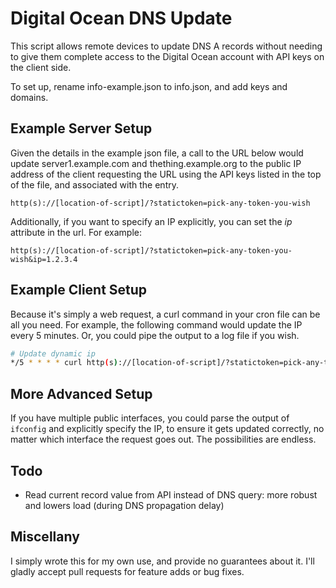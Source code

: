 # Digital Ocean DNS Update

This script allows remote devices to update DNS A records without needing to give them complete access to the Digital Ocean account with API keys on the client side.


To set up, rename info-example.json to info.json, and add keys and domains.


## Example Server Setup

Given the details in the example json file, a call to the URL below would update server1.example.com and thething.example.org to the public IP address of the client requesting the URL using the API keys listed in the top of the file, and associated with the entry.

~~~~
http(s)://[location-of-script]/?statictoken=pick-any-token-you-wish
~~~~

Additionally, if you want to specify an IP explicitly, you can set the *ip* attribute in the url. For example: 

~~~~
http(s)://[location-of-script]/?statictoken=pick-any-token-you-wish&ip=1.2.3.4
~~~~


## Example Client Setup
Because it's simply a web request, a curl command in your cron file can be all you need. For example, the following command would update the IP every 5 minutes. Or, you could pipe the output to a log file if you wish.

~~~ bash
# Update dynamic ip
*/5 * * * * curl http(s)://[location-of-script]/?statictoken=pick-any-token-you-wish >/dev/null 2>&1
~~~


## More Advanced Setup
If you have multiple public interfaces, you could parse the output of `ifconfig` and explicitly specify the IP, to ensure it gets updated correctly, no matter which interface the request goes out. The possibilities are endless.

## Todo
* Read current record value from API instead of DNS query: more robust and lowers load (during DNS propagation delay)


## Miscellany
I simply wrote this for my own use, and provide no guarantees about it. I'll gladly accept pull requests for feature adds or bug fixes. 
